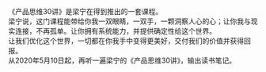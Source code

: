 《产品思维30讲》是梁宁在得到推出的一套课程。  
梁宁说，这门课程能带给你我一双眼睛，一双手，一颗洞察人心的心；让你我与现实连接，不再孤单。让你拥有系统能力，并提供确定性给这个世界。  
让我们优化这个世界，一切都在你我手中变得更美好，交付我们的价值并获得回报。  
从2020年5月10日起，再听一遍梁宁的《产品思维30讲》，输出读书笔记。  
